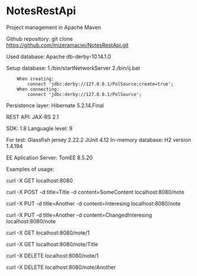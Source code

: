 # NotesRestApi
Project management in Apache Maven

Github repository:
git clone https://github.com/mizeramaciej/NotesRestApi.git

Used database:
    Apache db-derby-10.14.1.0

Setup database:
    1./bin/startNetworkServer
    2./bin/ij.bat
    
        When creating:
            connect 'jdbc:derby://127.0.0.1/PolSource;create=true';
        When connecting:
            connect 'jdbc:derby://127.0.0.1/PolSource';

Persistence layer:
     Hibernate 5.2.14.Final

REST API:
    JAX-RS 2.1

SDK: 
    1.8
Languagle level:
    9


For test:
    Glassfish jersey 2.22.2
    JUnit 4.12
    In-memory database:
        H2 version 1.4.194

EE Aplication Server:
TomEE 8.5.20


Examples of usage:

curl -X GET localhost:8080

curl -X POST -d title=Title -d content=SomeContent localhost:8080/note

curl -X PUT -d title=Another -d content=Interesing localhost:8080/note

curl -X PUT -d title=Another -d content=ChangedInteresing localhost:8080/note

curl -X GET localhost:8080/note/1

curl -X GET localhost:8080/note/Title

curl -X DELETE localhost:8080/note/1

curl -X DELETE localhost:8080/note/Another

